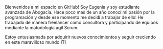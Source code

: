 Bienvenidos a mi espacio en GitHub!
Soy Eugenia y soy estudiante avanzada de Abogacía. Hace poco mas de un año conocí mi pasión por la programación y desde ese momento me decidí a trabajar de ello!
He trabajado de manera freelancer como consultora y participando de equipos mediante la matodología agil Scrum.

Estoy entusiasmada por adquirir nuevos conocimientos y seguir creciendo en este maravilloso mundo IT!
